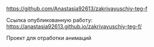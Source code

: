 https://github.com/Anastasia92613/zakrivayuschiy-teg-f

Ссылка опубликованную работу: https://anastasia92613.github.io/zakrivayuschiy-teg-f/

Проект для отработки анимаций
